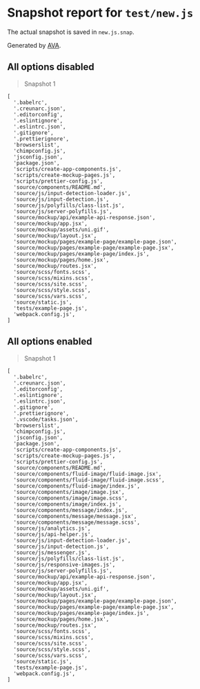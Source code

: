 # Snapshot report for `test/new.js`

The actual snapshot is saved in `new.js.snap`.

Generated by [AVA](https://ava.li).

## All options disabled

> Snapshot 1

    [
      '.babelrc',
      '.creunarc.json',
      '.editorconfig',
      '.eslintignore',
      '.eslintrc.json',
      '.gitignore',
      '.prettierignore',
      'browserslist',
      'chimpconfig.js',
      'jsconfig.json',
      'package.json',
      'scripts/create-app-components.js',
      'scripts/create-mockup-pages.js',
      'scripts/prettier-config.js',
      'source/components/README.md',
      'source/js/input-detection-loader.js',
      'source/js/input-detection.js',
      'source/js/polyfills/class-list.js',
      'source/js/server-polyfills.js',
      'source/mockup/api/example-api-response.json',
      'source/mockup/app.jsx',
      'source/mockup/assets/uni.gif',
      'source/mockup/layout.jsx',
      'source/mockup/pages/example-page/example-page.json',
      'source/mockup/pages/example-page/example-page.jsx',
      'source/mockup/pages/example-page/index.js',
      'source/mockup/pages/home.jsx',
      'source/mockup/routes.jsx',
      'source/scss/fonts.scss',
      'source/scss/mixins.scss',
      'source/scss/site.scss',
      'source/scss/style.scss',
      'source/scss/vars.scss',
      'source/static.js',
      'tests/example-page.js',
      'webpack.config.js',
    ]

## All options enabled

> Snapshot 1

    [
      '.babelrc',
      '.creunarc.json',
      '.editorconfig',
      '.eslintignore',
      '.eslintrc.json',
      '.gitignore',
      '.prettierignore',
      '.vscode/tasks.json',
      'browserslist',
      'chimpconfig.js',
      'jsconfig.json',
      'package.json',
      'scripts/create-app-components.js',
      'scripts/create-mockup-pages.js',
      'scripts/prettier-config.js',
      'source/components/README.md',
      'source/components/fluid-image/fluid-image.jsx',
      'source/components/fluid-image/fluid-image.scss',
      'source/components/fluid-image/index.js',
      'source/components/image/image.jsx',
      'source/components/image/image.scss',
      'source/components/image/index.js',
      'source/components/message/index.js',
      'source/components/message/message.jsx',
      'source/components/message/message.scss',
      'source/js/analytics.js',
      'source/js/api-helper.js',
      'source/js/input-detection-loader.js',
      'source/js/input-detection.js',
      'source/js/messenger.js',
      'source/js/polyfills/class-list.js',
      'source/js/responsive-images.js',
      'source/js/server-polyfills.js',
      'source/mockup/api/example-api-response.json',
      'source/mockup/app.jsx',
      'source/mockup/assets/uni.gif',
      'source/mockup/layout.jsx',
      'source/mockup/pages/example-page/example-page.json',
      'source/mockup/pages/example-page/example-page.jsx',
      'source/mockup/pages/example-page/index.js',
      'source/mockup/pages/home.jsx',
      'source/mockup/routes.jsx',
      'source/scss/fonts.scss',
      'source/scss/mixins.scss',
      'source/scss/site.scss',
      'source/scss/style.scss',
      'source/scss/vars.scss',
      'source/static.js',
      'tests/example-page.js',
      'webpack.config.js',
    ]
